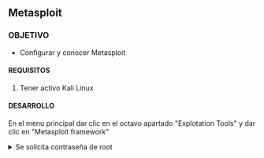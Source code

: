 


## Metasploit 

### OBJETIVO

- Configurar y conocer Metasploit

#### REQUISITOS

1. Tener activo Kali Linux

#### DESARROLLO

En el menu principal dar clic en el octavo apartado "Explotation Tools" y dar clic en "Metasploit framework"
<details>
	<summary>Se solicita contraseña de root</summary>
	
	![imagen](http://www.intelleprova.com/curso/metaspl.jpg)
</details>





